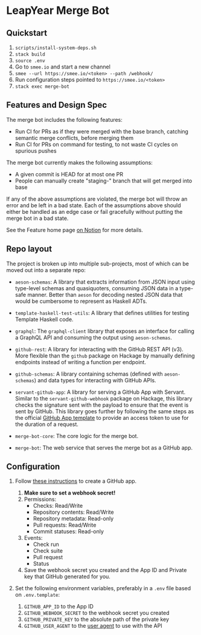 # LeapYear Merge Bot

## Quickstart

1. `scripts/install-system-deps.sh`
1. `stack build`
1. `source .env`
1. Go to `smee.io` and start a new channel
1. `smee --url https://smee.io/<token> --path /webhook/`
1. Run configuration steps pointed to `https://smee.io/<token>`
1. `stack exec merge-bot`

## Features and Design Spec

The merge bot includes the following features:

* Run CI for PRs as if they were merged with the base branch, catching semantic
  merge conflicts, before merging them
* Run CI for PRs on command for testing, to not waste CI cycles on spurious
  pushes

The merge bot currently makes the following assumptions:

* A given commit is HEAD for at most one PR
* People can manually create "staging-" branch that will get merged into base

If any of the above assumptions are violated, the merge bot will throw an error
and be left in a bad state. Each of the assumptions above should either be
handled as an edge case or fail gracefully without putting the merge bot in a
bad state.

See the Feature home page [on Notion][feature-home-page] for more details.

[feature-home-page]: https://www.notion.so/leapyear/Merge-Bot-4c28d412fa7b414fb02e5e3264507b44

## Repo layout

The project is broken up into multiple sub-projects, most of which can be moved
out into a separate repo:

* `aeson-schemas`: A library that extracts information from JSON input using
type-level schemas and quasiquoters, consuming JSON data in a type-safe manner.
Better than `aeson` for decoding nested JSON data that would be cumbersome to
represent as Haskell ADTs.

* `template-haskell-test-utils`: A library that defines utilities for testing
Template Haskell code.

* `graphql`: The `graphql-client` library that exposes an interface for calling
a GraphQL API and consuming the output using `aeson-schemas`.

* `github-rest`: A library for interacting with the GitHub REST API (v3). More
flexible than the `github` package on Hackage by manually defining endpoints
instead of writing a function per endpoint.

* `github-schemas`: A library containing schemas (defined with `aeson-schemas`)
and data types for interacting with GitHub APIs.

* `servant-github-app`: A library for serving a GitHub App with Servant.
Similar to the `servant-github-webhook` package on Hackage, this library checks
the signature sent with the payload to ensure that the event is sent by GitHub.
This library goes further by following the same steps as the official [GitHub
App template](https://github.com/github-developer/github-app-template) to
provide an access token to use for the duration of a request.

* `merge-bot-core`: The core logic for the merge bot.

* `merge-bot`: The web service that serves the merge bot as a GitHub app.

## Configuration

1. Follow [these instructions][create-github-app] to create a GitHub app.
    1. **Make sure to set a webhook secret!**
    1. Permissions:
        * Checks: Read/Write
        * Repository contents: Read/Write
        * Repository metadata: Read-only
        * Pull requests: Read/Write
        * Commit statuses: Read-only
    1. Events:
        * Check run
        * Check suite
        * Pull request
        * Status
    1. Save the webhook secret you created and the App ID and Private key that
       GitHub generated for you.

1. Set the following environment variables, preferably in a `.env` file based
   on `.env.template`:
    1. `GITHUB_APP_ID` to the App ID
    1. `GITHUB_WEBHOOK_SECRET` to the webhook secret you created
    1. `GITHUB_PRIVATE_KEY` to the absolute path of the private key
    1. `GITHUB_USER_AGENT` to the [user agent][user-agent] to use with the API

[create-github-app]: https://developer.github.com/apps/quickstart-guides/setting-up-your-development-environment/#step-2-register-a-new-github-app
[user-agent]: https://developer.github.com/v3/#user-agent-required
